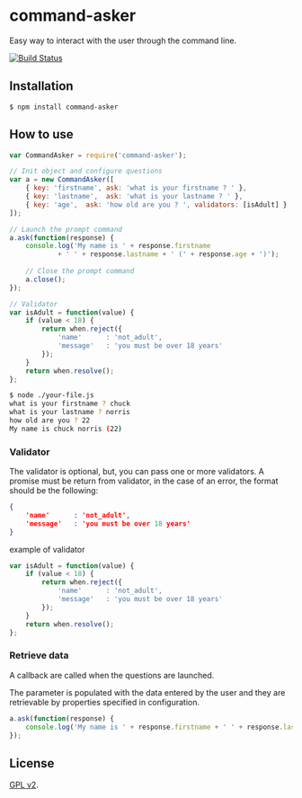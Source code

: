 command-asker
================

Easy way to interact with the user through the command line.

[![Build Status](https://travis-ci.org/tsunammis/command-asker.js.svg?branch=master)](https://travis-ci.org/tsunammis/command-asker.js)

## Installation

    $ npm install command-asker
    
## How to use 

```js
var CommandAsker = require('command-asker');

// Init object and configure questions 
var a = new CommandAsker([
    { key: 'firstname', ask: 'what is your firstname ? ' },
    { key: 'lastname',  ask: 'what is your lastname ? ' },
    { key: 'age',  ask: 'how old are you ? ', validators: [isAdult] }
]);

// Launch the prompt command
a.ask(function(response) {
    console.log('My name is ' + response.firstname 
            + ' ' + response.lastname + ' (' + response.age + ')');
    
    // Close the prompt command
    a.close();
});

// Validator
var isAdult = function(value) {
    if (value < 18) {
        return when.reject({
            'name'      : 'not_adult',
            'message'   : 'you must be over 18 years'
        });
    }
    return when.resolve();  
};
```

```sh
$ node ./your-file.js
what is your firstname ? chuck
what is your lastname ? norris
how old are you ? 22
My name is chuck norris (22)
```

### Validator 

The validator is optional, but, you can pass one or more validators.
A promise must be return from validator, in the case of an error, the format should be the following:

```json
{
    'name'      : 'not_adult',
    'message'   : 'you must be over 18 years'
}
```

example of validator

```js
var isAdult = function(value) {
    if (value < 18) {
        return when.reject({
            'name'      : 'not_adult',
            'message'   : 'you must be over 18 years'
        });
    }
    return when.resolve();  
};
```

### Retrieve data 

A callback are called when the questions are launched.

The parameter is populated with the data entered by the user and they are retrievable by properties specified in configuration.

```js
a.ask(function(response) {
    console.log('My name is ' + response.firstname + ' ' + response.lastname + ' (' + response.age + ')');
});
```

## License

[GPL v2](https://github.com/tsunammis/command-asker.js/blob/master/LICENSE).
